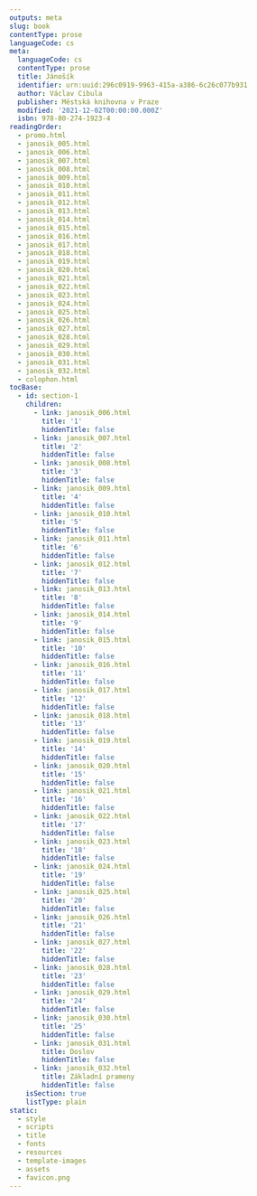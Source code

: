 ```yaml
---
outputs: meta
slug: book
contentType: prose
languageCode: cs
meta:
  languageCode: cs
  contentType: prose
  title: Jánošík
  identifier: urn:uuid:296c0919-9963-415a-a386-6c26c077b931
  author: Václav Cibula
  publisher: Městská knihovna v Praze
  modified: '2021-12-02T00:00:00.000Z'
  isbn: 978-80-274-1923-4
readingOrder:
  - promo.html
  - janosik_005.html
  - janosik_006.html
  - janosik_007.html
  - janosik_008.html
  - janosik_009.html
  - janosik_010.html
  - janosik_011.html
  - janosik_012.html
  - janosik_013.html
  - janosik_014.html
  - janosik_015.html
  - janosik_016.html
  - janosik_017.html
  - janosik_018.html
  - janosik_019.html
  - janosik_020.html
  - janosik_021.html
  - janosik_022.html
  - janosik_023.html
  - janosik_024.html
  - janosik_025.html
  - janosik_026.html
  - janosik_027.html
  - janosik_028.html
  - janosik_029.html
  - janosik_030.html
  - janosik_031.html
  - janosik_032.html
  - colophon.html
tocBase:
  - id: section-1
    children:
      - link: janosik_006.html
        title: '1'
        hiddenTitle: false
      - link: janosik_007.html
        title: '2'
        hiddenTitle: false
      - link: janosik_008.html
        title: '3'
        hiddenTitle: false
      - link: janosik_009.html
        title: '4'
        hiddenTitle: false
      - link: janosik_010.html
        title: '5'
        hiddenTitle: false
      - link: janosik_011.html
        title: '6'
        hiddenTitle: false
      - link: janosik_012.html
        title: '7'
        hiddenTitle: false
      - link: janosik_013.html
        title: '8'
        hiddenTitle: false
      - link: janosik_014.html
        title: '9'
        hiddenTitle: false
      - link: janosik_015.html
        title: '10'
        hiddenTitle: false
      - link: janosik_016.html
        title: '11'
        hiddenTitle: false
      - link: janosik_017.html
        title: '12'
        hiddenTitle: false
      - link: janosik_018.html
        title: '13'
        hiddenTitle: false
      - link: janosik_019.html
        title: '14'
        hiddenTitle: false
      - link: janosik_020.html
        title: '15'
        hiddenTitle: false
      - link: janosik_021.html
        title: '16'
        hiddenTitle: false
      - link: janosik_022.html
        title: '17'
        hiddenTitle: false
      - link: janosik_023.html
        title: '18'
        hiddenTitle: false
      - link: janosik_024.html
        title: '19'
        hiddenTitle: false
      - link: janosik_025.html
        title: '20'
        hiddenTitle: false
      - link: janosik_026.html
        title: '21'
        hiddenTitle: false
      - link: janosik_027.html
        title: '22'
        hiddenTitle: false
      - link: janosik_028.html
        title: '23'
        hiddenTitle: false
      - link: janosik_029.html
        title: '24'
        hiddenTitle: false
      - link: janosik_030.html
        title: '25'
        hiddenTitle: false
      - link: janosik_031.html
        title: Doslov
        hiddenTitle: false
      - link: janosik_032.html
        title: Základní prameny
        hiddenTitle: false
    isSection: true
    listType: plain
static:
  - style
  - scripts
  - title
  - fonts
  - resources
  - template-images
  - assets
  - favicon.png
---
```

